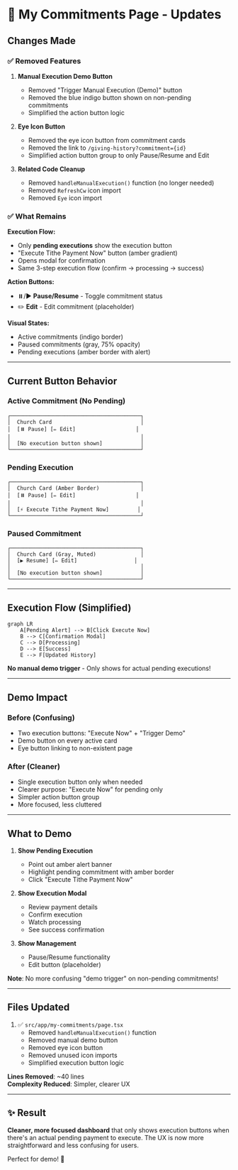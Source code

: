 # 🔧 My Commitments Page - Updates

## Changes Made

### ✅ Removed Features

1. **Manual Execution Demo Button**
   - Removed "Trigger Manual Execution (Demo)" button
   - Removed the blue indigo button shown on non-pending commitments
   - Simplified the action button logic

2. **Eye Icon Button**
   - Removed the eye icon button from commitment cards
   - Removed the link to `/giving-history?commitment={id}`
   - Simplified action button group to only Pause/Resume and Edit

3. **Related Code Cleanup**
   - Removed `handleManualExecution()` function (no longer needed)
   - Removed `RefreshCw` icon import
   - Removed `Eye` icon import

### ✅ What Remains

**Execution Flow:**
- Only **pending executions** show the execution button
- "Execute Tithe Payment Now" button (amber gradient)
- Opens modal for confirmation
- Same 3-step execution flow (confirm → processing → success)

**Action Buttons:**
- ⏸️/▶️ **Pause/Resume** - Toggle commitment status
- ✏️ **Edit** - Edit commitment (placeholder)

**Visual States:**
- Active commitments (indigo border)
- Paused commitments (gray, 75% opacity)
- Pending executions (amber border with alert)

---

## Current Button Behavior

### Active Commitment (No Pending)
```
┌─────────────────────────────────────────┐
│  Church Card                            │
│  [⏸️ Pause] [✏️ Edit]                   │
│                                         │
│  [No execution button shown]            │
└─────────────────────────────────────────┘
```

### Pending Execution
```
┌─────────────────────────────────────────┐
│  Church Card (Amber Border)             │
│  [⏸️ Pause] [✏️ Edit]                   │
│                                         │
│  [⚡ Execute Tithe Payment Now]         │
└─────────────────────────────────────────┘
```

### Paused Commitment
```
┌─────────────────────────────────────────┐
│  Church Card (Gray, Muted)              │
│  [▶️ Resume] [✏️ Edit]                  │
│                                         │
│  [No execution button shown]            │
└─────────────────────────────────────────┘
```

---

## Execution Flow (Simplified)

```mermaid
graph LR
    A[Pending Alert] --> B[Click Execute Now]
    B --> C[Confirmation Modal]
    C --> D[Processing]
    D --> E[Success]
    E --> F[Updated History]
```

**No manual demo trigger** - Only shows for actual pending executions!

---

## Demo Impact

### Before (Confusing)
- Two execution buttons: "Execute Now" + "Trigger Demo"
- Demo button on every active card
- Eye button linking to non-existent page

### After (Cleaner)
- Single execution button only when needed
- Clearer purpose: "Execute Now" for pending only
- Simpler action button group
- More focused, less cluttered

---

## What to Demo

1. **Show Pending Execution**
   - Point out amber alert banner
   - Highlight pending commitment with amber border
   - Click "Execute Tithe Payment Now"

2. **Show Execution Modal**
   - Review payment details
   - Confirm execution
   - Watch processing
   - See success confirmation

3. **Show Management**
   - Pause/Resume functionality
   - Edit button (placeholder)

**Note**: No more confusing "demo trigger" on non-pending commitments!

---

## Files Updated

1. ✅ `src/app/my-commitments/page.tsx`
   - Removed `handleManualExecution()` function
   - Removed manual demo button
   - Removed eye icon button
   - Removed unused icon imports
   - Simplified execution button logic

**Lines Removed**: ~40 lines  
**Complexity Reduced**: Simpler, clearer UX

---

## ✨ Result

**Cleaner, more focused dashboard** that only shows execution buttons when there's an actual pending payment to execute. The UX is now more straightforward and less confusing for users.

Perfect for demo! 🚀
